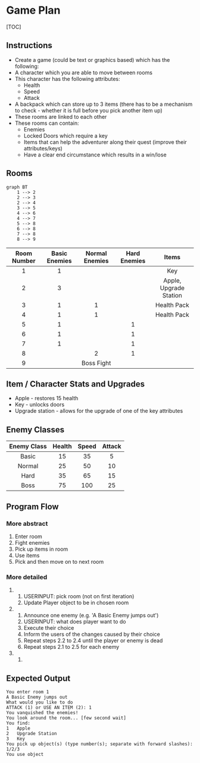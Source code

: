 # Game Plan

[TOC]

## Instructions

- Create a game (could be text or graphics based) which has the following:
- A character which you are able to move between rooms
- This character has the following attributes:
  - Health
  - Speed
  - Attack
- A backpack which can store up to 3 items (there has to be a mechanism to check - whether it is full before you pick another item up)
- These rooms are linked to each other
- These rooms can contain:
  - Enemies
  - Locked Doors which require a key
  - Items that can help the adventurer along their quest (improve their attributes/keys)
  - Have a clear end circumstance which results in a win/lose

## Rooms

```mermaid
graph BT
    1 --> 2
    2 --> 3
    2 --> 4
    3 --> 5
    4 --> 6
    4 --> 7
    5 --> 8
    6 --> 8
    7 --> 8
    8 --> 9
```

| Room Number | Basic Enemies | Normal Enemies | Hard Enemies |         Items          |
| :---------: | :-----------: | :------------: | :----------: | :--------------------: |
|      1      |       1       |                |              |          Key           |
|      2      |       3       |                |              | Apple, Upgrade Station |
|      3      |       1       |       1        |              |      Health Pack       |
|      4      |       1       |       1        |              |      Health Pack       |
|      5      |       1       |                |      1       |                        |
|      6      |       1       |                |      1       |                        |
|      7      |       1       |                |      1       |                        |
|      8      |               |       2        |      1       |                        |
|      9      |               |   Boss Fight   |              |                        |

## Item / Character Stats and Upgrades

- Apple - restores 15 health
- Key - unlocks doors
- Upgrade station - allows for the upgrade of one of the key attributes

## Enemy Classes

| Enemy Class | Health | Speed | Attack |
| :---------: | :----: | :---: | :----: |
|    Basic    |   15   |  35   |   5    |
|   Normal    |   25   |  50   |   10   |
|    Hard     |   35   |  65   |   15   |
|    Boss     |   75   |  100  |   25   |

## Program Flow

### More abstract

1. Enter room
2. Fight enemies
3. Pick up items in room
4. Use items
5. Pick and then move on to next room

### More detailed

1.  1. USERINPUT: pick room (not on first iteration)
    2. Update Player object to be in chosen room
2.  1. Announce one enemy (e.g. 'A Basic Enemy jumps out')
    2. USERINPUT: what does player want to do
    3. Execute their choice
    4. Inform the users of the changes caused by their choice
    5. Repeat steps 2.2 to 2.4 until the player or enemy is dead
    6. Repeat steps 2.1 to 2.5 for each enemy
3.  1.

## Expected Output

```
You enter room 1
A Basic Enemy jumps out
What would you like to do
ATTACK (1) or USE AN ITEM (2): 1
You vanquished the enemies!
You look around the room... [few second wait]
You find:
1   Apple
2   Upgrade Station
3   Key
You pick up object(s) (type number(s); separate with forward slashes): 1/2/3
You use object
```
